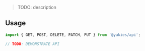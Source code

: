 > TODO: description

## Usage

```javascript
import { GET, POST, DELETE, PATCH, PUT } from '@yakies/api';

// TODO: DEMONSTRATE API
```
